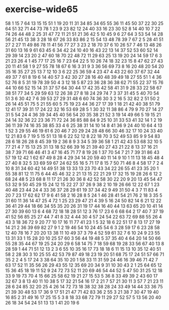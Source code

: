 # exercise-wide65
58
1
15
7
64
13
15
15
51
1
19
20
11
31
34
85
34
65
55
36
11
45
50
37
22
30
25
64
51
32
71
44
73
78
1
23
9
23
82
12
24
40
33
16
23
30
52
8
14
40
10
7
22
74
26
44
48
2
25
31
47
72
11
21
51
21
36
42
5
10
45
9
6
27
64
3
53
54
14
28
56
21
45
13
38
3
28
18
67
26
33
83
86
2
15
54
13
48
78
39
7
67
2
5
28
41
51
27
2
27
11
49
86
78
11
41
56
77
27
3
23
2
18
70
37
6
10
26
57
7
46
13
48
26
31
60
13
16
9
61
63
45
6
34
42
24
10
40
16
43
22
13
14
37
52
53
60
52
14
29
39
14
23
20
2
47
60
18
70
22
48
72
11
29
63
25
13
19
20
24
14
59
17
6
3
21
23
26
4
1
45
77
17
25
16
7
23
64
22
5
10
26
74
18
32
23
15
8
47
62
27
43
20
11
41
58
1
9
27
55
78
18
67
6
16
3
31
9
3
36
56
69
73
8
16
20
48
20
54
20
35
16
35
27
25
13
7
12
10
3
6
22
25
36
59
4
23
47
4
43
22
60
37
67
32
44
49
37
7
61
8
19
6
14
40
57
3
42
30
27
28
16
40
48
39
49
18
27
55
51
1
4
36
52
76
8
5
31
19
78
39
50
4
3
12
18
5
87
23
36
28
36
38
62
71
55
22
37
15
76
44
10
66
52
15
14
31
37
57
64
30
44
17
42
35
42
58
41
31
9
28
33
22
58
67
38
51
77
34
5
29
59
63
12
26
38
27
8
18
24
29
74
7
3
37
31
45
5
40
70
54
51
3
6
30
42
7
6
39
53
27
29
31
48
6
60
74
36
30
3
2
16
5
32
82
2
51
50
2
26
14
45
51
75
5
21
55
60
5
75
19
23
44
36
27
17
39
1
18
21
42
40
38
51
79
12
41
17
39
31
17
24
22
32
16
53
69
28
5
1
30
32
11
38
86
4
79
9
70
27
14
27
31
5
54
24
4
36
39
34
45
40
56
54
20
35
38
21
52
3
19
14
49
66
5
19
15
21
24
14
32
36
22
23
36
71
72
24
36
85
88
84
9
25
10
31
33
53
41
32
14
1
2
19
36
11
39
74
16
35
38
85
33
4
6
25
38
31
14
10
14
8
41
36
9
24
40
10
64
4
13
1
52
3
29
55
46
19
61
6
20
46
7
20
29
24
28
48
66
30
46
32
17
10
24
33
40
12
21
83
6
7
19
5
15
51
13
18
6
22
52
12
8
22
18
70
3
52
49
53
85
9
9
54
83
28
6
18
26
28
8
45
39
19
2
36
8
9
3
34
5
39
36
58
1
21
42
43
53
68
32
10
5
77
21
4
7
15
13
25
31
13
18
52
66
39
16
21
39
40
27
43
21
22
8
13
37
16
21
38
7
39
71
66
46
41
3
47
16
45
71
77
8
19
26
1
37
70
54
7
21
7
39
31
86
43
57
19
12
42
1
62
67
49
8
28
4
29
34
14
20
59
40
11
14
9
10
1
11
13
18
45
48
4
27
40
8
32
5
33
69
59
67
24
62
55
16
5
71
17
8
15
7
50
71
46
8
4
58
17
7
2
4
10
8
31
34
60
42
14
49
51
38
13
33
13
23
70
43
34
22
26
55
41
23
35
20
1
55
38
81
12
11
75
6
44
45
46
32
2
21
13
15
22
21
29
17
32
15
19
28
26
6
12
2
68
24
48
5
23
68
8
11
17
21
26
30
36
8
42
52
58
30
22
20
9
20
13
45
54
47
53
32
9
50
45
29
15
24
12
15
22
27
37
26
9
38
2
10
19
26
66
12
22
67
1
23
40
48
23
44
24
4
33
36
37
28
29
61
19
37
34
42
9
49
31
50
4
3
7
11
83
4
20
7
23
17
62
62
17
9
6
41
58
2
16
28
8
5
24
1
46
28
41
54
21
76
2
18
3
35
5
31
60
11
36
14
47
25
4
72
1
25
23
29
47
21
4
39
5
16
24
50
82
14
6
21
12
22
36
41
29
44
18
66
34
55
35
20
26
31
19
17
44
16
40
44
13
63
65
20
10
41
14
27
30
39
60
13
6
4
68
72
18
18
28
51
12
3
76
17
23
6
6
68
64
2
17
40
7
37
19
41
52
56
85
25
27
44
7
41
8
32
4
44
30
4
57
24
54
22
63
72
69
88
55
26
4
43
3
18
36
72
9
20
77
10
17
16
11
77
41
23
1
5
32
18
6
22
51
17
8
13
17
27
19
14
21
2
36
39
69
82
27
9
1
2
19
46
54
10
24
45
54
6
3
28
59
17
6
23
28
58
12
40
78
16
7
20
20
13
38
11
10
49
37
3
79
4
52
59
61
32
7
6
10
24
9
23
55
13
31
33
1
15
28
20
10
25
57
60
3
56
44
19
48
5
37
35
40
4
64
20
14
50
66
55
28
35
44
67
19
25
24
20
29
6
58
14
75
7
18
59
68
19
28
33
56
67
40
13
8
28
59
1
44
71
51
12
13
2
3
6
55
10
35
16
17
73
18
18
6
11
15
13
10
35
12
40
51
58
2
28
30
3
10
25
55
42
53
79
87
49
18
23
19
20
51
68
75
17
24
51
57
66
71
35
2
2
4
5
17
24
3
38
64
35
10
20
1
58
33
11
31
59
24
46
16
39
46
71
42
7
63
17
52
11
35
56
26
29
43
55
12
35
69
20
34
9
31
10
30
43
2
1
25
64
65
12
15
36
45
18
19
11
52
9
24
72
73
52
11
20
69
46
54
44
52
5
47
50
31
25
12
18
33
9
19
73
70
4
15
66
25
58
62
19
21
27
15
53
5
36
8
33
49
39
2
43
60
17
32
67
3
8
13
40
11
10
38
5
17
32
21
54
16
17
2
21
7
57
21
30
11
3
57
7
21
23
11
28
6
24
85
32
20
25
4
26
14
72
73
18
38
32
38
28
24
33
49
14
44
33
36
75
21
39
30
48
53
17
36
9
17
51
21
47
71
42
83
36
2
55
3
21
38
7
30
47
19
40
16
85
2
31
49
16
17
25
15
5
3
8
18
33
68
72
79
11
29
27
52
57
5
13
56
20
40
26
18
34
54
24
51
13
13
1
41
20
19
6
